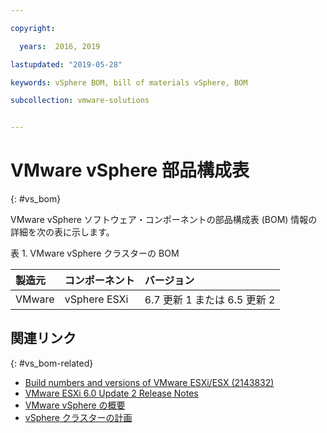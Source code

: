 ```yaml
---

copyright:

  years:  2016, 2019

lastupdated: "2019-05-28"

keywords: vSphere BOM, bill of materials vSphere, BOM

subcollection: vmware-solutions


---
```


# VMware vSphere 部品構成表
{: #vs_bom}

VMware vSphere ソフトウェア・コンポーネントの部品構成表 (BOM) 情報の詳細を次の表に示します。

表 1. VMware vSphere クラスターの BOM

| 製造元 | コンポーネント                       | バージョン |
|:-------------|:--------------------------------|:--------|
| VMware       | vSphere ESXi                    | 6.7 更新 1 または 6.5 更新 2 |

## 関連リンク
{: #vs_bom-related}

* [Build numbers and versions of VMware ESXi/ESX (2143832)](https://kb.vmware.com/s/article/2143832)
* [VMware ESXi 6.0 Update 2 Release Notes](https://docs.vmware.com/en/VMware-vSphere/6.0/rn/vsphere-esxi-60u2-release-notes.html)
* [VMware vSphere の概要](/docs/services/vmwaresolutions/vsphere?topic=vmware-solutions-vs_vsphereclusteroverview)
* [vSphere クラスターの計画](/docs/services/vmwaresolutions/vsphere?topic=vmware-solutions-vs_planning)
